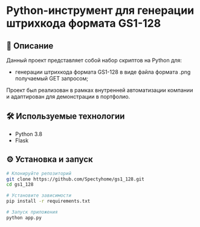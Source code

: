 # Python-инструмент для генерации штрихкода формата GS1-128

## 📌 Описание

Данный проект представляет собой набор скриптов на Python для:
- генерации штрихкода формата GS1-128 в виде файла формата .png получаемый GET запросом;

Проект был реализован в рамках внутренней автоматизации компании и адаптирован для демонстрации в портфолио.

## 🛠 Используемые технологии

- Python 3.8
- Flask

## ⚙️ Установка и запуск

```bash
# Клонируйте репозиторий
git clone https://github.com/Spectyhome/gs1_128.git
cd gs1_128

# Установите зависимости
pip install -r requirements.txt

# Запуск приложения
python app.py
